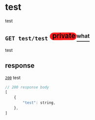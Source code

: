 # test
test
## `GET test/test` ![img_private](https://github.com/Coenicorn/DeGroeneWeide/blob/main/backend/docgen/private.png?raw=true)[<sup>what</sup>](https://github.com/Coenicorn/DeGroeneWeide/blob/conformation-mail/backend/api/DOCS.md)
test
## response
[`200`](https://developer.mozilla.org/en-US/docs/Web/HTTP/Status) test<br>
```javascript
// 200 response body
[
	{
		"test": string,
	},
]
```
